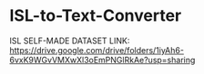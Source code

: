 # ISL-to-Text-Converter  
ISL SELF-MADE DATASET LINK:  
https://drive.google.com/drive/folders/1iyAh6-6vxK9WGvVMXwXl3oEmPNGlRkAe?usp=sharing
